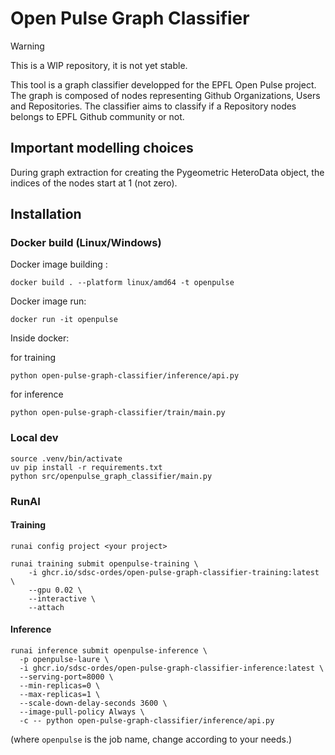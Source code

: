 # Open Pulse Graph Classifier

> [!WARNING]
> This is a WIP repository, it is not yet stable.

This tool is a graph classifier developped for the EPFL Open Pulse project. The graph is composed of nodes representing Github Organizations, Users and Repositories. The classifier aims to classify if a Repository nodes belongs to EPFL Github community or not.

## Important modelling choices

During graph extraction for creating the Pygeometric HeteroData object, the indices of the nodes start at 1 (not zero).

## Installation

### Docker build (Linux/Windows)

Docker image building :

```
docker build . --platform linux/amd64 -t openpulse
```

Docker image run:

```
docker run -it openpulse
```

Inside docker:

for training

```
python open-pulse-graph-classifier/inference/api.py
```

for inference

```
python open-pulse-graph-classifier/train/main.py
```

### Local dev

```
source .venv/bin/activate
uv pip install -r requirements.txt
python src/openpulse_graph_classifier/main.py
```

### RunAI

#### Training

```
runai config project <your project>
```

```
runai training submit openpulse-training \
    -i ghcr.io/sdsc-ordes/open-pulse-graph-classifier-training:latest \
    --gpu 0.02 \
    --interactive \
    --attach
```

#### Inference

```
runai inference submit openpulse-inference \
  -p openpulse-laure \
  -i ghcr.io/sdsc-ordes/open-pulse-graph-classifier-inference:latest \
  --serving-port=8000 \
  --min-replicas=0 \
  --max-replicas=1 \
  --scale-down-delay-seconds 3600 \
  --image-pull-policy Always \
  -c -- python open-pulse-graph-classifier/inference/api.py
```

(where `openpulse` is the job name, change according to your needs.)
